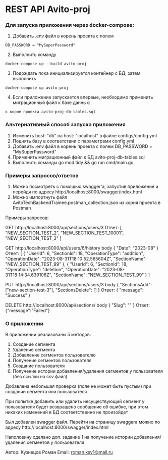 # REST API Avito-proj

### Для запуска приложения через docker-compose:

1. Добавить .env файл в корень проекта с полем 

```
DB_PASSWORD = "MySuperPassword"
```

2. Выполнить команду

```
docker-compose up --build avito-proj 
```

3. Подождать пока инициализируется контейнер с БД, затем выполнить

``` 
docker-compose up avito-proj
```

4. Если приложение запускается впервые, необходимо применить миграционный файл к базе данных:

```
в корне проекта avito-proj-db-tables.sql
```

### Альтернативный способ запуска приложения

1. Изменить host: "db" на host: "localhost" в файле configs/config.yml
2. Поднять базу в соответствии с параметрами config.yml
3. Добавить .env файл в корень проекта с полем DB_PASSWORD = "MySuperPassword"
4. Применить миграционный файл к БД avito-proj-db-tables.sql
5. Выполнить команды go mod tidy && go run cmd/main.go


### Примеры запросов/ответов

1. Можно посмотреть с помощью swagger'a, запустив приложение и перейдя по адресу 
http://localhost:8000/swagger/index.html
2. Можно импортнуть файл AvitoTechBackendTrainee.postman_collection.json из корня проекта  в Postman

Примеры запросов: 

GET http://localhost:8000/api/sections/users/3 
Ответ: [
    "NEW_SECTION_TEST_2",
    "NEW_SECTION_TEST_10001",
    "NEW_SECTION_TEST_3"
]

GET http://localhost:8000/api/users/6/history
body { "Date": "2023-08" }
Ответ: [
    {
        "UserId": 6,
        "SectionId": 18,
        "OperationType": "addition",
        "OperationDate": "2023-08-31T18:10:52.565604Z",
        "SectionName": "NEW_SECTION_TEST_99"
    },
    {
        "UserId": 6,
        "SectionId": 18,
        "OperationType": "deletion",
        "OperationDate": "2023-08-31T18:14:34.639106Z",
        "SectionName": "NEW_SECTION_TEST_99"
    }
]

PUT http://localhost:8000/api/sections/users/3
body {
    "SectionsAdd": ["new-section-test-3"],
    "SectionsDelete": []
}
Ответ: {
    "message": "Success"
}

DELETE http://localhost:8000/api/sections/
body {
    "Slug": ""
}
Ответ: {"message":"Failed"}
### О приложении

В приложении реализованы 5 методов:
1. Создание сегмента
2. Удаление сегмента
3. Добавление сегментов пользователю
4. Получение сегментов пользователя 
5. Создание пользователя
6. Получение истории добавления/удаления сегментов у пользователя (без ссылки на csv файл)

Добавлена небольшая проверка (поле не может быть пустым) при создании сегмента или пользователя

При попытке добавить или удалить несуществующий сегмент у пользователя будет возвращено сообщение об ошибке, при этом никаких изменений в БД соответственно не произойдет

Был добавлен swagger файл. Перейти на страницу swaggera можно по адресу 
http://localhost:8000/swagger/index.html

Наполовину сделано доп. задание 1 на получение истории добавления/удаления сегментов у пользователя

Автор: Кузнецов Роман
Email: roman.ksv1@mail.ru
